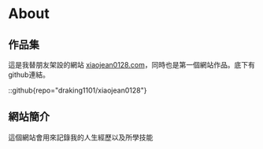 # About
## 作品集
這是我替朋友架設的網站 [xiaojean0128.com](https://xiaojean0128.com/)，同時也是第一個網站作品。底下有github連結。

::github{repo="draking1101/xiaojean0128"}

## 網站簡介
這個網站會用來記錄我的人生經歷以及所學技能
